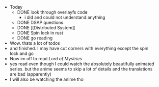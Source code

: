 - Today
	- DONE look through overlayfs code
		- i did and could not understand anything
	- DONE DSAP questions
	- DONE [[Distributed System]]
	- DONE Spin lock in rust
	- DONE go reading
- Wow. thats a lot of todos
- and finished. I may have cut corners with everything except the spin lock and go
- Now im off to read *Lord of Mystries*
- yes read even though I could watch the absolutely beautifully animated series. but the anime seems to skip a lot of details and the translations are bad (apparently)
- I will also be watching the anime tho